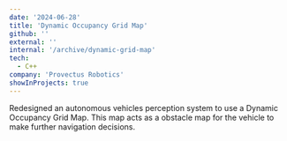 ```yaml
---
date: '2024-06-28'
title: 'Dynamic Occupancy Grid Map'
github: ''
external: ''
internal: '/archive/dynamic-grid-map'
tech:
  - C++
company: 'Provectus Robotics'
showInProjects: true
---
```


Redesigned an autonomous vehicles perception system to use a Dynamic Occupancy Grid Map. This map acts as a obstacle map for the vehicle to make further navigation decisions.
